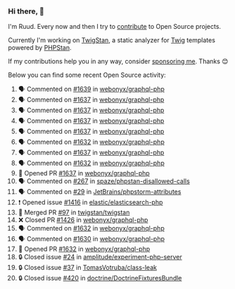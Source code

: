### Hi there, 👋

I'm Ruud. Every now and then I try to [contribute](https://github.com/pulls?q=+is%3Apr+author%3Aruudk+archived%3Afalse+is%3Apublic+) to Open Source projects.

Currently I'm working on [TwigStan](https://github.com/twigstan), a static analyzer for [Twig](https://twig.symfony.com/) templates powered by [PHPStan](https://phpstan.org/).

If my contributions help you in any way, consider [sponsoring me](https://github.com/sponsors/ruudk). Thanks 😊

Below you can find some recent Open Source activity:

<!--START_SECTION:activity-->
1. 🗣 Commented on [#1639](https://github.com/webonyx/graphql-php/pull/1639#issuecomment-2470142563) in [webonyx/graphql-php](https://github.com/webonyx/graphql-php)
2. 🗣 Commented on [#1637](https://github.com/webonyx/graphql-php/pull/1637#issuecomment-2469942046) in [webonyx/graphql-php](https://github.com/webonyx/graphql-php)
3. 🗣 Commented on [#1637](https://github.com/webonyx/graphql-php/pull/1637#issuecomment-2469941014) in [webonyx/graphql-php](https://github.com/webonyx/graphql-php)
4. 🗣 Commented on [#1637](https://github.com/webonyx/graphql-php/pull/1637#issuecomment-2469938433) in [webonyx/graphql-php](https://github.com/webonyx/graphql-php)
5. 🗣 Commented on [#1637](https://github.com/webonyx/graphql-php/pull/1637#issuecomment-2469925157) in [webonyx/graphql-php](https://github.com/webonyx/graphql-php)
6. 🗣 Commented on [#1632](https://github.com/webonyx/graphql-php/pull/1632#issuecomment-2469914396) in [webonyx/graphql-php](https://github.com/webonyx/graphql-php)
7. 🗣 Commented on [#1637](https://github.com/webonyx/graphql-php/pull/1637#issuecomment-2469913060) in [webonyx/graphql-php](https://github.com/webonyx/graphql-php)
8. 🗣 Commented on [#1632](https://github.com/webonyx/graphql-php/pull/1632#issuecomment-2469802904) in [webonyx/graphql-php](https://github.com/webonyx/graphql-php)
9. 💪 Opened PR [#1637](https://github.com/webonyx/graphql-php/pull/1637) in [webonyx/graphql-php](https://github.com/webonyx/graphql-php)
10. 🗣 Commented on [#267](https://github.com/spaze/phpstan-disallowed-calls/pull/267#issuecomment-2468220325) in [spaze/phpstan-disallowed-calls](https://github.com/spaze/phpstan-disallowed-calls)
11. 🗣 Commented on [#29](https://github.com/JetBrains/phpstorm-attributes/pull/29#issuecomment-2468075586) in [JetBrains/phpstorm-attributes](https://github.com/JetBrains/phpstorm-attributes)
12. ❗ Opened issue [#1416](https://github.com/elastic/elasticsearch-php/issues/1416) in [elastic/elasticsearch-php](https://github.com/elastic/elasticsearch-php)
13. 🎉 Merged PR [#97](https://github.com/twigstan/twigstan/pull/97) in [twigstan/twigstan](https://github.com/twigstan/twigstan)
14. ❌ Closed PR [#1426](https://github.com/webonyx/graphql-php/pull/1426) in [webonyx/graphql-php](https://github.com/webonyx/graphql-php)
15. 🗣 Commented on [#1632](https://github.com/webonyx/graphql-php/pull/1632#issuecomment-2467905968) in [webonyx/graphql-php](https://github.com/webonyx/graphql-php)
16. 🗣 Commented on [#1630](https://github.com/webonyx/graphql-php/pull/1630#issuecomment-2467904626) in [webonyx/graphql-php](https://github.com/webonyx/graphql-php)
17. 💪 Opened PR [#1632](https://github.com/webonyx/graphql-php/pull/1632) in [webonyx/graphql-php](https://github.com/webonyx/graphql-php)
18. 🔒 Closed issue [#24](https://github.com/amplitude/experiment-php-server/issues/24) in [amplitude/experiment-php-server](https://github.com/amplitude/experiment-php-server)
19. 🔒 Closed issue [#37](https://github.com/TomasVotruba/class-leak/issues/37) in [TomasVotruba/class-leak](https://github.com/TomasVotruba/class-leak)
20. 🔒 Closed issue [#420](https://github.com/doctrine/DoctrineFixturesBundle/issues/420) in [doctrine/DoctrineFixturesBundle](https://github.com/doctrine/DoctrineFixturesBundle)
<!--END_SECTION:activity-->
